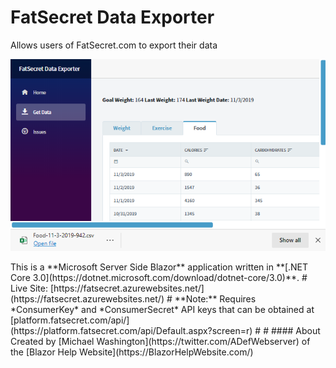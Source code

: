 # FatSecret Data Exporter
Allows users of FatSecret.com to export their data
<p align="center">
  <img src="FatSecretScreenShot.png">
</p>
This is a **Microsoft Server Side Blazor** application written in **[.NET Core 3.0](https://dotnet.microsoft.com/download/dotnet-core/3.0)**.
#
Live Site: [https://fatsecret.azurewebsites.net/](https://fatsecret.azurewebsites.net/)
#
**Note:** Requires *ConsumerKey* and *ConsumerSecret* API keys that can be obtained at [platform.fatsecret.com/api/](https://platform.fatsecret.com/api/Default.aspx?screen=r)
#
#
#### About
Created by [Michael Washington](https://twitter.com/ADefWebserver) of the [Blazor Help Website](https://BlazorHelpWebsite.com/)
